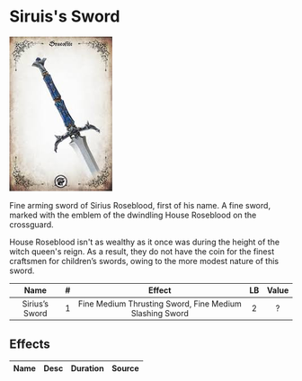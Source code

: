 # Siruis's Sword

![Copyright](Siruis'sSword.png)



Fine arming sword of Sirius Roseblood, first of his name. A fine sword, marked with the emblem of the dwindling House Roseblood on the crossguard.

House Roseblood isn't as wealthy as it once was during the height of the witch queen's reign. As a result, they do not have the coin for the finest craftsmen for children’s swords, owing to the more modest nature of this sword.



|      Name      | # |                         Effect                         | LB | Value |
| :-------------: | :-: | :-----------------------------------------------------: | :-: | :---: |
| Sirius’s Sword | 1 | Fine Medium Thrusting Sword, Fine Medium Slashing Sword | 2 |   ?   |

## Effects

| Name | Desc | Duration | Source |
| :--- | :----: | :------: | :-----------: |
